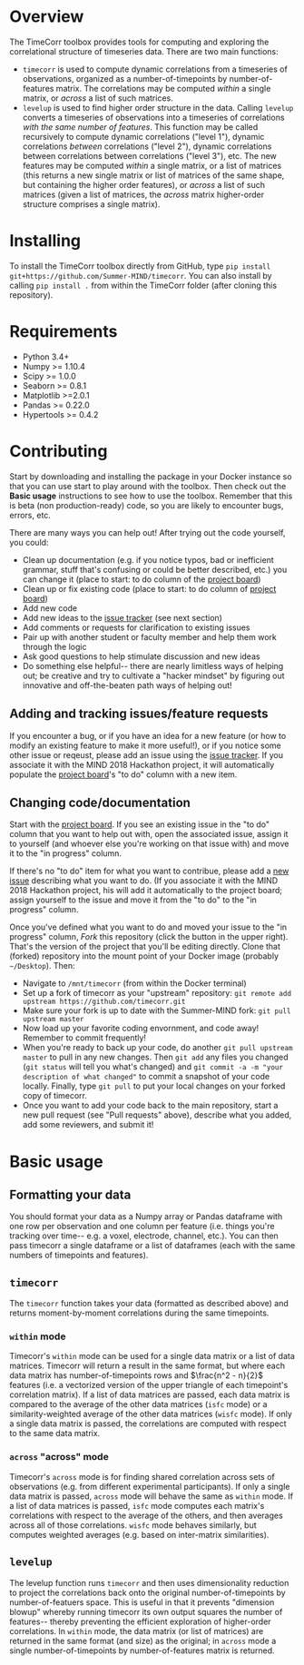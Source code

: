 # Overview
The TimeCorr toolbox provides tools for computing and exploring the correlational structure of timeseries data.  There are two main functions:
* `timecorr` is used to compute dynamic correlations from a timeseries of observations, organized as a number-of-timepoints by number-of-features matrix.  The correlations may be computed _within_ a single matrix, or _across_ a list of such matrices.
* `levelup` is used to find higher order structure in the data.  Calling `levelup` converts a timeseries of observations into a timeseries of correlations _with the same number of features_.  This function may be called recursively to compute dynamic correlations ("level 1"), dynamic correlations _between_ correlations ("level 2"), dynamic correlations between correlations between correlations ("level 3"), etc.  The new features may be computed _within_ a single matrix, or a list of matrices (this returns a new single matrix or list of matrices of the same shape, but containing the higher order features), or _across_ a list of such matrices (given a list of matrices, the _across_ matrix higher-order structure comprises a single matrix).

# Installing
To install the TimeCorr toolbox directly from GitHub, type `pip install git+https://github.com/Summer-MIND/timecorr`.  You can also install by calling `pip install .` from within the TimeCorr folder (after cloning this repository).

# Requirements

* Python 3.4+
* Numpy >= 1.10.4
* Scipy >= 1.0.0
* Seaborn >= 0.8.1
* Matplotlib >=2.0.1
* Pandas >= 0.22.0
* Hypertools >= 0.4.2

# Contributing
Start by downloading and installing the package in your Docker instance so that you can use start to play around with the toolbox.  Then check out the **Basic usage** instructions to see how to use the toolbox.  Remember that this is beta (non production-ready) code, so you are likely to encounter bugs, errors, etc.

There are many ways you can help out!  After trying out the code yourself, you could:
- Clean up documentation (e.g. if you notice typos, bad or inefficient grammar, stuff that's confusing or could be better described, etc.) you can change it (place to start: to do column of the [project board](https://github.com/Summer-MIND/timecorr/projects/1))
- Clean up or fix existing code (place to start: to do column of [project board](https://github.com/Summer-MIND/timecorr/projects/1))
- Add new code
- Add new ideas to the [issue tracker](https://github.com/Summer-MIND/timecorr/issues) (see next section)
- Add comments or requests for clarification to existing issues
- Pair up with another student or faculty member and help them work through the logic
- Ask good questions to help stimulate discussion and new ideas
- Do something else helpful-- there are nearly limitless ways of helping out; be creative and try to cultivate a "hacker mindset" by figuring out innovative and off-the-beaten path ways of helping out!

## Adding and tracking issues/feature requests
If you encounter a bug, or if you have an idea for a new feature (or how to modify an existing feature to make it more useful!), or if you notice some other issue or reqeust, please add an issue using the [issue tracker](https://github.com/Summer-MIND/timecorr/issues).  If you associate it with the MIND 2018 Hackathon project, it will automatically populate the [project board](https://github.com/Summer-MIND/timecorr/projects/1)'s "to do" column with a new item.

## Changing code/documentation
Start with the [project board](https://github.com/Summer-MIND/timecorr/projects/1).  If you see an existing issue in the "to do" column that you want to help out with, open the associated issue, assign it to yourself (and whoever else you're working on that issue with) and move it to the "in progress" column.

If there's no "to do" item for what you want to contribue, please add a [new issue](https://github.com/Summer-MIND/timecorr/issues) describing what you want to do.  (If you associate it with the MIND 2018 Hackathon project, his will add it automatically to the project board; assign yourself to the issue and move it from the "to do" to the "in progress" column.

Once you've defined what you want to do and moved your issue to the "in progress" column, *Fork* this repository (click the button in the upper right).  That's the version of the project that you'll be editing directly.  Clone that (forked) repository into the mount point of your Docker image (probably `~/Desktop`).  Then:
- Navigate to `/mnt/timecorr` (from within the Docker terminal)
- Set up a fork of timecorr as your "upstream" repository: `git remote add upstream https://github.com/timecorr.git`
- Make sure your fork is up to date with the Summer-MIND fork: `git pull upstream master`
- Now load up your favorite coding envornment, and code away!  Remember to commit frequently!
- When you're ready to back up your code, do another `git pull upstream master` to pull in any new changes.  Then `git add` any files you changed (`git status` will tell you what's changed) and `git commit -a -m "your description of what changed"` to commit a snapshot of your code locally.  Finally, type `git pull` to put your local changes on your forked copy of timecorr.
- Once you want to add your code back to the main repository, start a new pull request (see "Pull requests" above), describe what you added, add some reviewers, and submit it!

# Basic usage
## Formatting your data
You should format your data as a Numpy array or Pandas dataframe with one row per observation and one column per feature (i.e. things you're tracking over time-- e.g. a voxel, electrode, channel, etc.).  You can then pass timecorr a single dataframe or a list of dataframes (each with the same numbers of timepoints and features).

## `timecorr`
The `timecorr` function takes your data (formatted as described above) and returns moment-by-moment correlations during the same timepoints.

### `within` mode

Timecorr's `within` mode can be used for a single data matrix or a list of data matrices.  Timecorr will return a result in the same format, but where each data matrix has number-of-timepoints rows and $\frac{n^2 - n}{2}$ features (i.e. a vectorized version of the upper triangle of each timepoint's correlation matrix).  If a list of data matrices are passed, each data matrix is compared to the average of the other data matrices (`isfc` mode) or a similarity-weighted average of the other data matrices (`wisfc` mode).  If only a single data matrix is passed, the correlations are computed with respect to the same data matrix.

### `across` "across" mode ###
Timecorr's `across` mode is for finding shared correlation across sets of observations (e.g. from different experimental participants).  If only a single data matrix is passed, `across` mode will behave the same as `within` mode.  If a list of data matrices is passed, `isfc` mode computes each matrix's correlations with respect to the average of the others, and then averages across all of those correlations.  `wisfc` mode behaves similarly, but computes weighted averages (e.g. based on inter-matrix similarities).


## `levelup`
The levelup function runs `timecorr` and then uses dimensionality reduction to project the correlations back onto the original number-of-timepoints by number-of-featuers space.  This is useful in that it prevents "dimension blowup" whereby running timecorr its own output squares the number of features-- thereby preventing the efficient exploration of higher-order correlations.  In `within` mode, the data matrix (or list of matrices) are returned in the same format (and size) as the original; in `across` mode a single number-of-timepoints by number-of-features matrix is returned.
